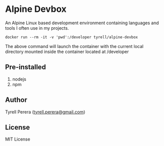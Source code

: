 # Alpine Devbox

An Alpine Linux based development environment containing languages and tools I often use in my projects.

`docker run --rm -it -v 'pwd':/developer tyrell/alpine-devbox`

The above command will launch the container with the current local directory mounted inside the container located at /developer

## Pre-installed 

1. nodejs
2. npm


## Author

Tyrell Perera (tyrell.perera@gmail.com)

## License

MIT License
